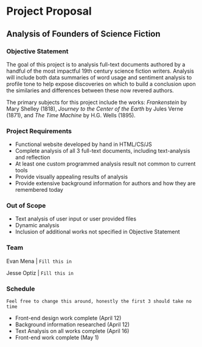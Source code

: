 # Project Proposal

## Analysis of Founders of Science Fiction

### Objective Statement
The goal of this project is to analysis full-text documents authored by a handful of the most impactful 19th century science fiction writers. Analysis will include both data summaries of word usage and sentiment analysis to profile tone to help expose discoveries on which to build a conclusion upon the similaries and differences between these now revered authors. 

The primary subjects for this project include the works: *Frankenstein* by Mary Shelley (1818), *Journey to the Center of the Earth* by Jules Verne (1871), and *The Time Machine* by H.G. Wells (1895).

### Project Requirements
- Functional website developed by hand in HTML/CS/JS
- Complete analysis of all 3 full-text documents, including text-analysis and reflection
- At least one custom programmed analysis result not common to current tools
- Provide visually appealing results of analysis
- Provide extensive background information for authors and how they are remembered today

### Out of Scope
- Text analysis of user input or user provided files
- Dynamic analysis
- Inclusion of additional works not specified in Objective Statement

### Team
Evan Mena | `Fill this in`

Jesse Optiz | `Fill this in`


### Schedule
`Feel free to change this around, honestly the first 3 should take no time`
- Front-end design work complete (April 12)
- Background information researched (April 12)
- Text Analysis on all works complete (April 16)
- Front-end work complete (May 1)
